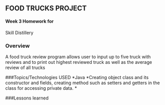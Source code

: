 ## FOOD TRUCKS PROJECT

#### Week 3 Homework for
Skill Distillery



### Overview
A food truck review program allows user to input up to five truck with reviews and to print out highest reviewed truck as well as the average review of all trucks

###Topics/Technologies USED
*Java
*Creating object class and its constructor and fields, creating method such as setters and getters in the class for accessing private data.
*

###Lessons learned
